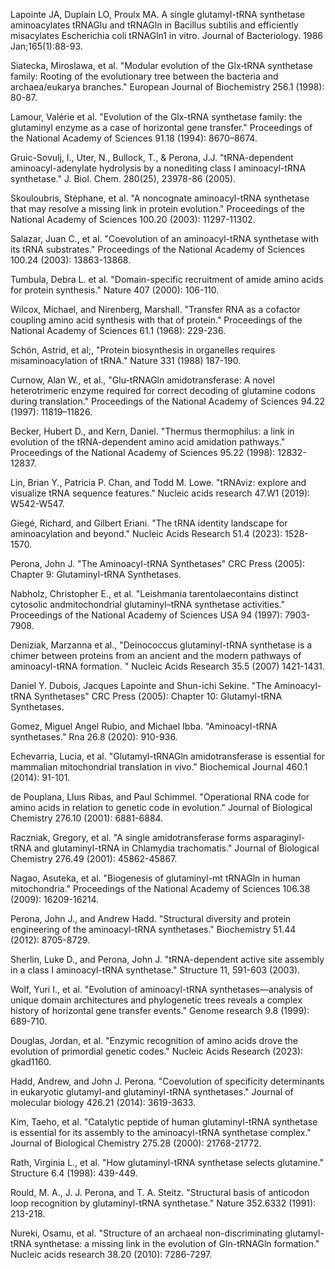 Lapointe JA, Duplain LO, Proulx MA. A single glutamyl-tRNA synthetase aminoacylates tRNAGlu and tRNAGln in Bacillus subtilis and efficiently misacylates Escherichia coli tRNAGln1 in vitro. Journal of Bacteriology. 1986 Jan;165(1):88-93.

Siatecka, Miroslawa, et al. "Modular evolution of the Glx‐tRNA synthetase family: Rooting of the evolutionary tree between the bacteria and archaea/eukarya branches." European Journal of Biochemistry 256.1 (1998): 80-87.

Lamour, Valérie et al. "Evolution of the Glx-tRNA synthetase family: the glutaminyl enzyme as a case of horizontal gene transfer." Proceedings of the National Academy of Sciences 91.18 (1994): 8670–8674.


Gruic-Sovulj, I., Uter, N., Bullock, T., & Perona, J.J. "tRNA-dependent aminoacyl-adenylate hydrolysis by a nonediting class I aminoacyl-tRNA synthetase." J. Biol. Chem. 280(25), 23978-86 (2005). 


Skouloubris, Stéphane, et al. "A noncognate aminoacyl-tRNA synthetase that may resolve a missing link in protein evolution." Proceedings of the National Academy of Sciences 100.20 (2003): 11297-11302.

Salazar, Juan C., et al. "Coevolution of an aminoacyl-tRNA synthetase with its tRNA substrates." Proceedings of the National Academy of Sciences 100.24 (2003): 13863-13868.

Tumbula, Debra L. et al. "Domain-specific recruitment of amide amino acids for protein synthesis." Nature 407 (2000): 106-110.

Wilcox, Michael, and Nirenberg, Marshall. "Transfer RNA as a cofactor coupling amino acid synthesis with that of protein." Proceedings of the National Academy of Sciences 61.1 (1968): 229-236.

Schön, Astrid, et al;, "Protein biosynthesis in organelles requires misaminoacylation of tRNA." Nature 331 (1988) 187-190.

Curnow, Alan W., et al., "Glu-tRNAGln amidotransferase: A novel heterotrimeric enzyme required for correct decoding of glutamine codons during translation." Proceedings of the National Academy of Sciences 94.22 (1997): 11819–11826.

Becker, Hubert D., and Kern, Daniel. "Thermus thermophilus: a link in evolution of the tRNA-dependent amino acid amidation pathways." Proceedings of the National Academy of Sciences 95.22 (1998): 12832-12837.

Lin, Brian Y., Patricia P. Chan, and Todd M. Lowe. "tRNAviz: explore and visualize tRNA sequence features." Nucleic acids research 47.W1 (2019): W542-W547.

Giegé, Richard, and Gilbert Eriani. "The tRNA identity landscape for aminoacylation and beyond." Nucleic Acids Research 51.4 (2023): 1528-1570.


Perona, John J. "The Aminoacyl-tRNA Synthetases" CRC Press (2005): Chapter 9: Glutaminyl-tRNA Synthetases.


Nabholz, Christopher E., et al. "Leishmania tarentolaecontains distinct cytosolic andmitochondrial glutaminyl–tRNA synthetase activities." Proceedings of the National Academy of Sciences USA 94 (1997): 7903-7908.


Deniziak, Marzanna et al., "Deinococcus glutaminyl-tRNA synthetase is a chimer between proteins from an ancient and the modern pathways of aminoacyl-tRNA formation. " Nucleic Acids Research 35.5 (2007) 1421-1431.


Daniel Y. Dubois, Jacques Lapointe and Shun-ichi Sekine. "The Aminoacyl-tRNA Synthetases" CRC Press (2005): Chapter 10: Glutamyl-tRNA Synthetases.



Gomez, Miguel Angel Rubio, and Michael Ibba. "Aminoacyl-tRNA synthetases." Rna 26.8 (2020): 910-936.


Echevarria, Lucia, et al. "Glutamyl-tRNAGln amidotransferase is essential for mammalian mitochondrial translation in vivo." Biochemical Journal 460.1 (2014): 91-101.

de Pouplana, Lluıs Ribas, and Paul Schimmel. "Operational RNA code for amino acids in relation to genetic code in evolution." Journal of Biological Chemistry 276.10 (2001): 6881-6884.



Raczniak, Gregory, et al. "A single amidotransferase forms asparaginyl-tRNA and glutaminyl-tRNA in Chlamydia trachomatis." Journal of Biological Chemistry 276.49 (2001): 45862-45867.

Nagao, Asuteka, et al. "Biogenesis of glutaminyl-mt tRNAGln in human mitochondria." Proceedings of the National Academy of Sciences 106.38 (2009): 16209-16214.


Perona, John J., and Andrew Hadd. "Structural diversity and protein engineering of the aminoacyl-tRNA synthetases." Biochemistry 51.44 (2012): 8705-8729.

Sherlin, Luke D., and Perona, John J. "tRNA-dependent active site assembly in a class I aminoacyl-tRNA synthetase." Structure 11, 591-603 (2003). 

Wolf, Yuri I., et al. "Evolution of aminoacyl-tRNA synthetases—analysis of unique domain architectures and phylogenetic trees reveals a complex history of horizontal gene transfer events." Genome research 9.8 (1999): 689-710.


Douglas, Jordan, et al. "Enzymic recognition of amino acids drove the evolution of primordial genetic codes." Nucleic Acids Research (2023): gkad1160.


Hadd, Andrew, and John J. Perona. "Coevolution of specificity determinants in eukaryotic glutamyl-and glutaminyl-tRNA synthetases." Journal of molecular biology 426.21 (2014): 3619-3633.







Kim, Taeho, et al. "Catalytic peptide of human glutaminyl-tRNA synthetase is essential for its assembly to the aminoacyl-tRNA synthetase complex." Journal of Biological Chemistry 275.28 (2000): 21768-21772.



Rath, Virginia L., et al. "How glutaminyl-tRNA synthetase selects glutamine." Structure 6.4 (1998): 439-449.



Rould, M. A., J. J. Perona, and T. A. Steitz. "Structural basis of anticodon loop recognition by glutaminyl-tRNA synthetase." Nature 352.6332 (1991): 213-218.



Nureki, Osamu, et al. "Structure of an archaeal non-discriminating glutamyl-tRNA synthetase: a missing link in the evolution of Gln-tRNAGln formation." Nucleic acids research 38.20 (2010): 7286-7297.




